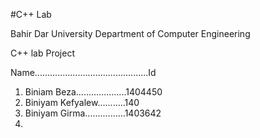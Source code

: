 #C++ Lab

Bahir Dar University Department of Computer Engineering

C++ lab Project

Name.............................................Id
1. Biniam Beza....................1404450
2. Biniyam Kefyalew...........140
3. Biniyam Girma................1403642
4. 
